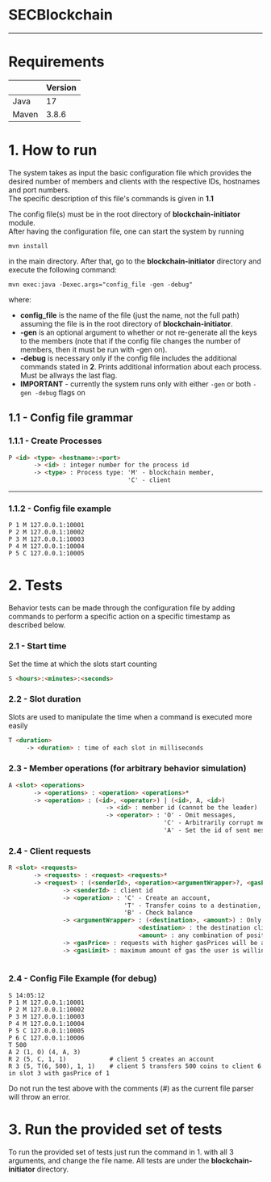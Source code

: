 # SECBlockchain

---

# Requirements

|  | Version |
| --------------|---------|
| Java | 17      |
| Maven | 3.8.6 |

# 1. How to run
The system takes as input the basic configuration file which provides
the desired number of members and clients with the respective IDs, hostnames
and port numbers.  
The specific description of this file's commands is given in **1.1**  
  
The config file(s) must be in the root directory of **blockchain-initiator** module.  
After having the configuration file, one can start the system by  running
```shell
mvn install
```
in the main directory. After that, go to the
**blockchain-initiator** directory and execute the following command:  
```shell
mvn exec:java -Dexec.args="config_file -gen -debug"
```
where: 
- **config_file** is the name of the file (just the name, not the full path)
assuming the file is in the root directory of **blockchain-initiator**.
- **-gen** is an optional argument to whether or not re-generate all the keys
to the members (note that if the config file changes the number of members, then 
it must be run with -gen on).
- **-debug** is necessary only if the config file includes the additional commands
stated in **2**. Prints additional information about each process. Must be allways
the last flag.
- **IMPORTANT** - currently the system runs only with either `-gen` or both `-gen -debug` flags on

## 1.1 - Config file grammar 
### 1.1.1 -  Create Processes
``` HTML
P <id> <type> <hostname>:<port>
       -> <id> : integer number for the process id
       -> <type> : Process type: 'M' - blockchain member,
                                 'C' - client
```
---
### 1.1.2 - Config file example
```
P 1 M 127.0.0.1:10001
P 2 M 127.0.0.1:10002
P 3 M 127.0.0.1:10003
P 4 M 127.0.0.1:10004
P 5 C 127.0.0.1:10005
```

# 2. Tests
Behavior tests can be made through the configuration file by adding commands to perform a 
specific action on a specific timestamp as described below.

### 2.1 - Start time
Set the time at which the slots start counting
```HTML
S <hours>:<minutes>:<seconds>
```

### 2.2 - Slot duration
Slots are used to manipulate the time when a command is executed more easily
```HTML
T <duration>
     -> <duration> : time of each slot in milliseconds
```    
### 2.3 - Member operations (for arbitrary behavior simulation)
```HTML
A <slot> <operations>
       -> <operations> : <operation> <operations>*
       -> <operation> : (<id>, <operator>) | (<id>, A, <id>)
                           -> <id> : member id (cannot be the leader)
                           -> <operator> : 'O' - Omit messages,
                                           'C' - Arbitrarily corrupt messages,
                                           'A' - Set the id of sent messages as process with <id>
```
### 2.4 - Client requests
```HTML
R <slot> <requests>
       -> <requests> : <request> <requests>*
       -> <request> : (<senderId>, <operation><argumentWrapper>?, <gasPrice>, <gasLimit> )
               -> <senderId> : client id
               -> <operation> : 'C' - Create an account,
                                'T' - Transfer coins to a destination,
                                'B' - Check balance
               -> <argumentWrapper> : (<destination>, <amount>) : Only the operation 'T' is allowed to have a <argumentWrapper>
                                    <destination> : the destination client id
                                    <amount> : any combination of positive integers
               -> <gasPrice> : requests with higher gasPrices will be appended first
               -> <gasLimit> : maximum amount of gas the user is willing to pay (not currently used)
                
```
### 2.4 - Config File Example (for debug)
```
S 14:05:12
P 1 M 127.0.0.1:10001
P 2 M 127.0.0.1:10002
P 3 M 127.0.0.1:10003
P 4 M 127.0.0.1:10004
P 5 C 127.0.0.1:10005
P 6 C 127.0.0.1:10006
T 500
A 2 (1, O) (4, A, 3)
R 2 (5, C, 1, 1)            # client 5 creates an account
R 3 (5, T(6, 500), 1, 1)    # client 5 transfers 500 coins to client 6 in slot 3 with gasPrice of 1
```
Do not run the test above with the comments (#) as the current file parser will throw an error.
# 3. Run the provided set of tests
To run the provided set of tests just run the command in 1. with all 3 arguments, and change the file name.
All tests are under the **blockchain-initiator** directory.
